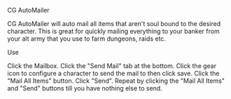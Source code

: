 CG AutoMailer

CG AutoMailer will auto mail all items that aren't soul bound to the desired character. This is great for quickly mailing everything to your banker from your alt army that you use to farm dungeons, raids etc.



Use

Click the Mailbox.
Click the "Send Mail" tab at the bottom.
Click the gear icon to configure a character to send the mail to then click save.
Click the "Mail All Items" button.
Click "Send".
Repeat by clicking the "Mail All Items" and "Send" buttons till you have nothing else to send.
